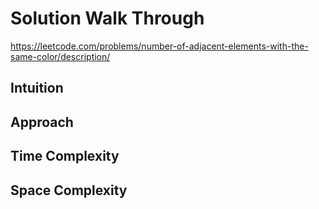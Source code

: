 # Solution Walk Through
https://leetcode.com/problems/number-of-adjacent-elements-with-the-same-color/description/

## Intuition


## Approach


## Time Complexity


## Space Complexity



